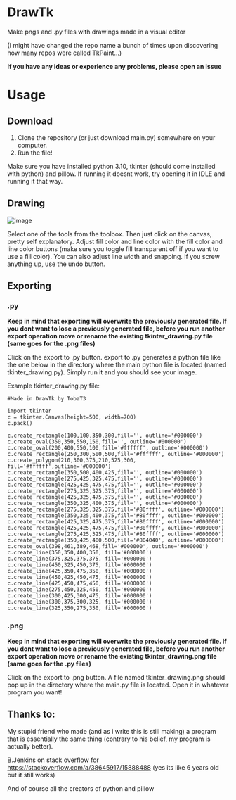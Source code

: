 # DrawTk
Make pngs and .py files with drawings made in a visual editor

(I might have changed the repo name a bunch of times upon discovering how many repos were called TkPaint...)


**If you have any ideas or experience any problems, please open an Issue**

# Usage
## Download
1. Clone the repository (or just download main.py) somewhere on your computer.
2. Run the file!

Make sure you have installed python 3.10, tkinter (should come installed with python) and pillow.
If running it doesnt work, try opening it in IDLE and running it that way.

## Drawing

![image](https://user-images.githubusercontent.com/67913859/192092488-399e35cd-6f98-4153-8930-e97a2d4231b4.png)

Select one of the tools from the toolbox. Then just click on the canvas, pretty self explanatory. Adjust fill color and line color with the fill color and line color buttons (make sure you toggle fill transparent off if you want to use a fill color). You can also adjust line width and snapping. If you screw anything up, use the undo button.

## Exporting

### .py

**Keep in mind that exporting will overwrite the previously generated file. If you dont want to lose a previously generated file, before you run another export operation move or rename the existing tkinter_drawing.py file (same goes for the .png files)**

Click on the export to .py button. export to .py generates a python file like the one below in the directory where the main python file is located (named tkinter_drawing.py). Simply run it and you should see your image.

Example tkinter_drawing.py file:

    #Made in DrawTk by TobaT3

    import tkinter
    c = tkinter.Canvas(height=500, width=700)
    c.pack()

    c.create_rectangle(100,100,350,300,fill='', outline='#000000')
    c.create_oval(350,350,550,150,fill='', outline='#000000')
    c.create_oval(200,400,550,100,fill='#ffffff', outline='#000000')
    c.create_rectangle(250,300,500,500,fill='#ffffff', outline='#000000')
    c.create_polygon(210,300,375,210,525,300, fill='#ffffff',outline='#000000')
    c.create_rectangle(350,500,400,425,fill='', outline='#000000')
    c.create_rectangle(275,425,325,475,fill='', outline='#000000')
    c.create_rectangle(425,425,475,475,fill='', outline='#000000')
    c.create_rectangle(275,325,325,375,fill='', outline='#000000')
    c.create_rectangle(425,325,475,375,fill='', outline='#000000')
    c.create_rectangle(350,325,400,375,fill='', outline='#000000')
    c.create_rectangle(275,325,325,375,fill='#80ffff', outline='#000000')
    c.create_rectangle(350,325,400,375,fill='#80ffff', outline='#000000')
    c.create_rectangle(425,325,475,375,fill='#80ffff', outline='#000000')
    c.create_rectangle(425,425,475,475,fill='#80ffff', outline='#000000')
    c.create_rectangle(275,425,325,475,fill='#80ffff', outline='#000000')
    c.create_rectangle(350,425,400,500,fill='#804040', outline='#000000')
    c.create_oval(398,461,389,468,fill='#000000', outline='#000000')
    c.create_line(350,350,400,350, fill='#000000')
    c.create_line(375,325,375,375, fill='#000000')
    c.create_line(450,325,450,375, fill='#000000')
    c.create_line(425,350,475,350, fill='#000000')
    c.create_line(450,425,450,475, fill='#000000')
    c.create_line(425,450,475,450, fill='#000000')
    c.create_line(275,450,325,450, fill='#000000')
    c.create_line(300,425,300,475, fill='#000000')
    c.create_line(300,375,300,325, fill='#000000')
    c.create_line(325,350,275,350, fill='#000000')
    
### .png

**Keep in mind that exporting will overwrite the previously generated file. If you dont want to lose a previously generated file, before you run another export operation move or rename the existing tkinter_drawing.png file (same goes for the .py files)**

Click on the export to .png button. A file named tkinter_drawing.png should pop up in the directory where the main.py file is located. Open it in whatever program you want!

## Thanks to:

My stupid friend who made (and as i write this is still making) a program that is essentially the same thing (contrary to his belief, my program is actually better).

B.Jenkins on stack overflow for https://stackoverflow.com/a/38645917/15888488 (yes its like 6 years old but it still works)

And of course all the creators of python and pillow
